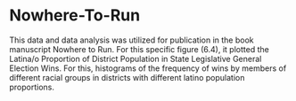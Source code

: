 # Nowhere-To-Run
This data and data analysis was utilized for publication in the book manuscript Nowhere to Run. For this specific figure (6.4), it plotted the Latina/o Proportion of District Population in State Legislative General Election Wins. For this, histograms of the frequency of wins by members of different racial groups in districts with different latino population proportions.
